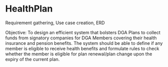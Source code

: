 # HealthPlan
Requirement gathering, Use case creation, ERD

Objective: To design an efficient system that bolsters DGA Plans to collect funds from signatory companies for DGA Members 
covering their health insurance and pension benefits. The system should be able to define if any member is eligible to receive 
health benefits and formulate rules to check whether the member is eligible for plan renewal/plan change upon the expiry of 
the current plan.
